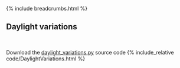 {% include breadcrumbs.html %}

## Daylight variations
<div class="header_line"><br/></div>

Download the [daylight_variations.py](code/daylight_variations.py) source code
{% include_relative code/DaylightVariations.html %}
